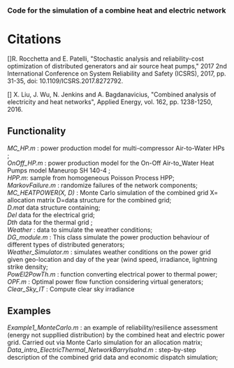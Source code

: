 ### Code for the simulation of a combine heat and electric network

# Citations
[]R. Rocchetta and E. Patelli, "Stochastic analysis and reliability-cost optimization of distributed generators and air source heat pumps," 2017 2nd International Conference on System Reliability and Safety (ICSRS), 2017, pp. 31-35, doi: 10.1109/ICSRS.2017.8272792. <br />

[] X. Liu, J. Wu, N. Jenkins and A. Bagdanavicius, "Combined analysis of electricity and heat networks", Applied Energy, vol. 162, pp. 1238-1250, 2016.

## Functionality
_MC_HP.m_ : power production model for multi-compressor Air-to-Water HPs ; <br />
_OnOff_HP.m_ : power production model for the On-Off Air-to_Water Heat Pumps model Maneurop SH 140-4 ; <br />
_HPP.m_: sample from homogeneous Poisson Process HPP; <br />
_MarkovFailure.m_ : randomize failures of the network components; <br />
_MC_HEATPOWER(X, D)_ : Monte Carlo simulation of the combined grid X= allocation matrix D=data structure for the combined grid; <br />
_D.mat_ data structure containing; <br />
  _Del_ data for the electrical grid; <br />
  _Dth_ data for the thermal grid ; <br />
  _Weather_ : data to simulate the weather conditions; <br />
_DG_module.m_ : This class simulate the power production behaviour of different types of distributed generators; <br />
_Weather_Simulator.m_ : simulates weather conditions on the power grid given geo-location and day of the year (wind speed, irradiance, lightning strike density; <br />
_PowEl2PowTh.m_ :   function converting electrical power to thermal power; <br />
_OPF.m_ : Optimal power flow function considering virtual generators; <br />
_Clear_Sky_IT_ : Compute clear sky irradiance

## Examples 
_Example1_MonteCarlo.m_ : an example of reliability/resilience assessment (energy not suppllied distribution) by the combined heat and electric power grid. Carried out via Monte Carlo simulation for an allocation matrix; <br />
_Data_intro_ElectricThermal_NetworkBarryIsalnd.m_ : step-by-step description of the combined grid data and economic dispatch simulation; <br />
